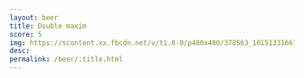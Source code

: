 ```yaml
---
layout: beer
title: Double maxim
score: 5
img: https://scontent.xx.fbcdn.net/v/t1.0-0/p480x480/378563_10151331661023745_1836111728_n.jpg?oh=bc31f75e0900b7763c9c39dd4e11f723&oe=5888CCB4
desc: 
permalink: /beer/:title.html
---
```

